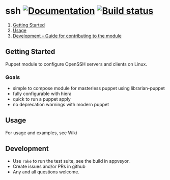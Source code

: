# ssh [![Documentation](https://img.shields.io/badge/documentation-brightgreen.svg)](https://tlcowling.github.io/puppet-ssh/) [![Build status](https://ci.appveyor.com/api/projects/status/rwcioly3dv6nluy2?svg=true)](https://ci.appveyor.com/project/tlcowling/puppet-ssh)

1. [Getting Started](#Getting-Started)
2. [Usage](#Usage)
3. [Development - Guide for contributing to the module](#development)

## Getting Started 

Puppet module to configure OpenSSH servers and clients on Linux.  

### Goals
- simple to compose module for masterless puppet using librarian-puppet
- fully configurable with hiera
- quick to run a puppet apply
- no deprecation warnings with modern puppet

## Usage

For usage and examples, see Wiki

## Development

- Use `rake` to run the test suite, see the build in appveyor.
- Create issues and/or PRs in github
- Any and all questions welcome.
